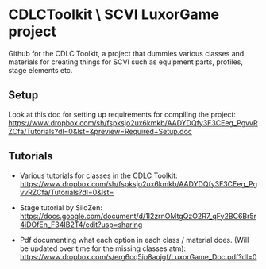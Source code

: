 # CDLCToolkit \ SCVI LuxorGame project
Github for the CDLC Toolkit, a project that dummies various classes and materials for creating things for SCVI such as equipment parts, profiles, stage elements etc.

## Setup
Look at this doc for setting up requirements for compiling the project:
https://www.dropbox.com/sh/fspksjo2ux6kmkb/AADYDQfy3F3CEeg_PgvvRZCfa/Tutorials?dl=0&lst=&preview=Required+Setup.doc

## Tutorials
- Various tutorials for classes in  the CDLC Toolkit:
https://www.dropbox.com/sh/fspksjo2ux6kmkb/AADYDQfy3F3CEeg_PgvvRZCfa/Tutorials?dl=0&lst=
- Stage tutorial by SiloZen:
https://docs.google.com/document/d/1I2zrnOMtgQzO2R7_qFy2BC6Br5r4iDOfEn_F34IB2T4/edit?usp=sharing

- Pdf documenting what each option in each class / material does. (Will be updated over time for the missing classes atm):
https://www.dropbox.com/s/erg6cq5ip8aojgf/LuxorGame_Doc.pdf?dl=0

